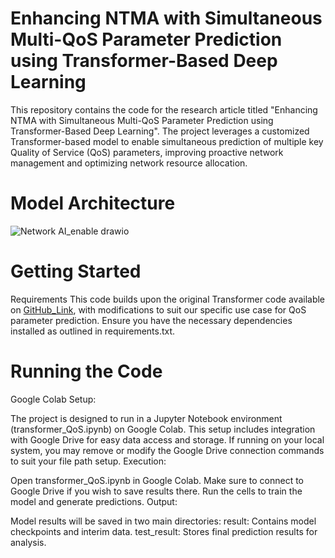 # Enhancing NTMA with Simultaneous Multi-QoS Parameter Prediction using Transformer-Based Deep Learning

This repository contains the code for the research article titled "Enhancing NTMA with Simultaneous Multi-QoS Parameter Prediction using Transformer-Based Deep Learning". The project leverages a customized Transformer-based model to enable simultaneous prediction of multiple key Quality of Service (QoS) parameters, improving proactive network management and optimizing network resource allocation.

# Model Architecture 
![Network AI_enable drawio](https://github.com/user-attachments/assets/c98d6804-e977-4d0c-afb0-ee5e3eac8982)


# Getting Started
Requirements
This code builds upon the original Transformer code available on [GitHub_Link](https://github.com/thuml/Autoformer), with modifications to suit our specific use case for QoS parameter prediction. Ensure you have the necessary dependencies installed as outlined in requirements.txt.


# Running the Code
Google Colab Setup:

The project is designed to run in a Jupyter Notebook environment (transformer_QoS.ipynb) on Google Colab.
This setup includes integration with Google Drive for easy data access and storage.
If running on your local system, you may remove or modify the Google Drive connection commands to suit your file path setup.
Execution:

Open transformer_QoS.ipynb in Google Colab.
Make sure to connect to Google Drive if you wish to save results there.
Run the cells to train the model and generate predictions.
Output:

Model results will be saved in two main directories:
result: Contains model checkpoints and interim data.
test_result: Stores final prediction results for analysis.

